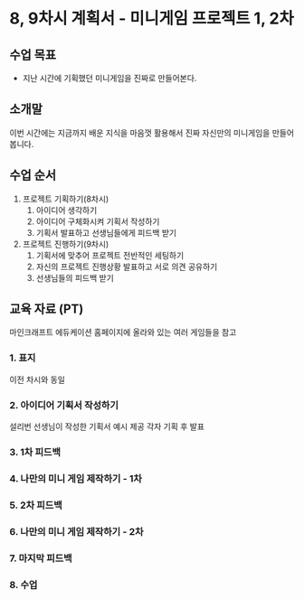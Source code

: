 # 8, 9차시 계획서 - 미니게임 프로젝트 1, 2차

## 수업 목표

* 지난 시간에 기획했던 미니게임을 진짜로 만들어본다.

## 소개말

이번 시간에는 지금까지 배운 지식을 마음껏 활용해서 진짜 자신만의 미니게임을 만들어봅니다.

## 수업 순서

1. 프로젝트 기획하기(8차시)
    1. 아이디어 생각하기
    2. 아이디어 구체화시켜 기획서 작성하기
    3. 기획서 발표하고 선생님들에게 피드백 받기
2. 프로젝트 진행하기(9차시)
    1. 기획서에 맞추어 프로젝트 전반적인 세팅하기
    2. 자신의 프로젝트 진행상황 발표하고 서로 의견 공유하기
    3. 선생님들의 피드백 받기

## 교육 자료 (PT)

마인크래프트 에듀케이션 홈페이지에 올라와 있는 여러 게임들을 참고

### 1. 표지

이전 차시와 동일

### 2. 아이디어 기획서 작성하기

설리번 선생님이 작성한 기획서 예시 제공
각자 기획 후 발표

### 3. 1차 피드백

### 4. 나만의 미니 게임 제작하기 - 1차

### 5. 2차 피드백

### 6. 나만의 미니 게임 제작하기 - 2차

### 7. 마지막 피드백

### 8. 수업
